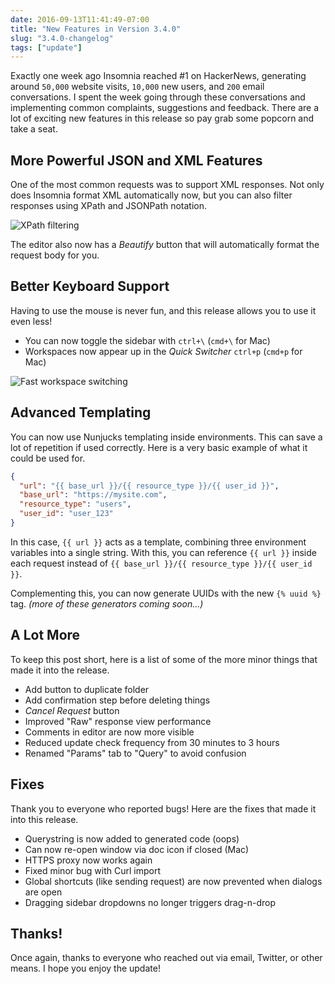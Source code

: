 ```yaml
---
date: 2016-09-13T11:41:49-07:00
title: "New Features in Version 3.4.0"
slug: "3.4.0-changelog"
tags: ["update"]
---
```


Exactly one week ago Insomnia reached #1 on HackerNews, generating around
`50,000` website visits, `10,000` new users, and `200` email conversations. I
spent the week going through these conversations and implementing common
complaints, suggestions and feedback. There are a lot of exciting new features 
in this release so pay grab some popcorn and take a seat.

<!--more-->


## More Powerful JSON and XML Features 

One of the most common requests was to support XML responses. Not only does
Insomnia format XML automatically now, but you can also filter responses using
XPath and JSONPath notation.

![XPath filtering](/images/blog/xpath.png)

The editor also now has a _Beautify_ button that will automatically format the
request body for you.


## Better Keyboard Support 

Having to use the mouse is never fun, and this release allows you to use it 
even less! 

- You can now toggle the sidebar with `ctrl+\` (`cmd+\` for Mac)
- Workspaces now appear up in the _Quick Switcher_ `ctrl+p` (`cmd+p` for Mac)

![Fast workspace switching](/images/blog/switch-workspace.png)


## Advanced Templating

You can now use Nunjucks templating inside environments. This can save a lot
of repetition if used correctly. Here is a very basic example of what it could
be used for.

```json
{
  "url": "{{ base_url }}/{{ resource_type }}/{{ user_id }}",
  "base_url": "https://mysite.com",
  "resource_type": "users",
  "user_id": "user_123"
}
```

In this case, `{{ url }}` acts as a template, combining three environment
variables into a single string. With this, you can reference `{{ url }}` inside
each request instead of `{{ base_url }}/{{ resource_type }}/{{ user_id }}`. 

Complementing this, you can now generate UUIDs with the new `{% uuid %}` tag.
_(more of these generators coming soon...)_


## A Lot More

To keep this post short, here is a list of some of the more minor things that
made it into the release.

- Add button to duplicate folder
- Add confirmation step before deleting things
- _Cancel Request_ button
- Improved "Raw" response view performance
- Comments in editor are now more visible
- Reduced update check frequency from 30 minutes to 3 hours
- Renamed "Params" tab to "Query" to avoid confusion


## Fixes

Thank you to everyone who reported bugs! Here are the fixes that made it into
this release.

- Querystring is now added to generated code (oops)
- Can now re-open window via doc icon if closed (Mac)
- HTTPS proxy now works again
- Fixed minor bug with Curl import
- Global shortcuts (like sending request) are now prevented when dialogs are open
- Dragging sidebar dropdowns no longer triggers drag-n-drop


## Thanks!

Once again, thanks to everyone who reached out via email, Twitter, or other
means. I hope you enjoy the update!
